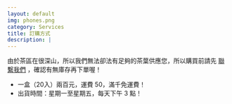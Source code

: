 ```yaml
---
layout: default
img: phones.png
category: Services
title: 訂購方式
description: |
---
```


由於茶區在很深山，所以我們無法卻法有足夠的茶葉供應您，所以購買前請先 [聯繫我們](mailto:smart032410@gmail.com) ，確認有無庫存再下單喔！

* 一盒（20入）兩百元，運費 50，滿千免運費！
* 出貨時間：星期一至星期五，每天下午 3 點！

